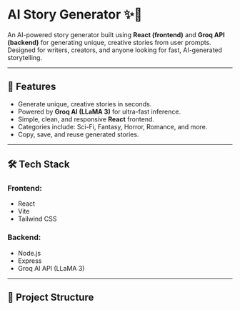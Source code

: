 # AI Story Generator ✨📖

An AI-powered story generator built using **React (frontend)** and **Groq API (backend)** for generating unique, creative stories from user prompts. Designed for writers, creators, and anyone looking for fast, AI-generated storytelling.

---

## 🚀 Features
- Generate unique, creative stories in seconds.
- Powered by **Groq AI (LLaMA 3)** for ultra-fast inference.
- Simple, clean, and responsive **React** frontend.
- Categories include: Sci-Fi, Fantasy, Horror, Romance, and more.
- Copy, save, and reuse generated stories.

---

## 🛠️ Tech Stack
### Frontend:
- React
- Vite
- Tailwind CSS

### Backend:
- Node.js
- Express
- Groq AI API (LLaMA 3)

---

## 📂 Project Structure
